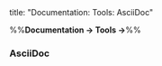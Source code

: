 <frontmatter>
title: "Documentation: Tools: AsciiDoc"
</frontmatter>

<link rel="stylesheet" href="{{baseUrl}}/css/textbook.css">

<div class="website-content" id="all">

%%**Documentation → Tools →**%%

### AsciiDoc

<div id="main">

<include src="./what/embed.md" boilerplate  />

</div>
</div>
